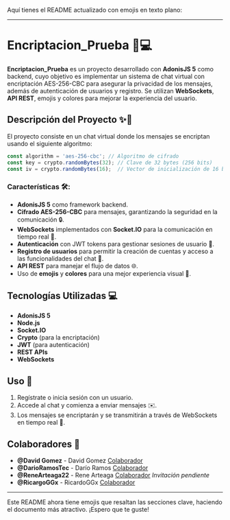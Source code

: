 Aquí tienes el README actualizado con emojis en texto plano:

---

# Encriptacion_Prueba 🔐💻

**Encriptacion_Prueba** es un proyecto desarrollado con **AdonisJS 5** como backend, cuyo objetivo es implementar un sistema de chat virtual con encriptación AES-256-CBC para asegurar la privacidad de los mensajes, además de autenticación de usuarios y registro. Se utilizan **WebSockets**, **API REST**, emojis y colores para mejorar la experiencia del usuario.

## Descripción del Proyecto ✨📝

El proyecto consiste en un chat virtual donde los mensajes se encriptan usando el siguiente algoritmo:

```javascript
const algorithm = 'aes-256-cbc'; // Algoritmo de cifrado
const key = crypto.randomBytes(32); // Clave de 32 bytes (256 bits)
const iv = crypto.randomBytes(16);  // Vector de inicialización de 16 bytes
```

### Características 🛠️:

- **AdonisJS 5** como framework backend.
- **Cifrado AES-256-CBC** para mensajes, garantizando la seguridad en la comunicación 🔒.
- **WebSockets** implementados con **Socket.IO** para la comunicación en tiempo real 📡.
- **Autenticación** con JWT tokens para gestionar sesiones de usuario 🔑.
- **Registro de usuarios** para permitir la creación de cuentas y acceso a las funcionalidades del chat 📝.
- **API REST** para manejar el flujo de datos 🌐.
- Uso de **emojis** y **colores** para una mejor experiencia visual 🎨.

## Tecnologías Utilizadas 💻

- **AdonisJS 5**
- **Node.js**
- **Socket.IO**
- **Crypto** (para la encriptación)
- **JWT** (para autenticación)
- **REST APIs**
- **WebSockets**


## Uso 🚀

1. Regístrate o inicia sesión con un usuario.
2. Accede al chat y comienza a enviar mensajes ✉️.
3. Los mensajes se encriptarán y se transmitirán a través de WebSockets en tiempo real 📡.

## Colaboradores 🤝

- **@David Gomez** - David Gomez [Colaborador](https://github.com/dabidgmz)
- **@DarioRamosTec** - Darío Ramos [Colaborador](https://github.com/DarioRamosTec)
- **@ReneArteaga22** - Rene Arteaga [Colaborador](https://github.com/ReneArteaga22) _*Invitación pendiente*_
- **@RicargoGGx** - RicardoGGx [Colaborador](https://github.com/RicargoGGx)

---

Este README ahora tiene emojis que resaltan las secciones clave, haciendo el documento más atractivo. ¡Espero que te guste!
